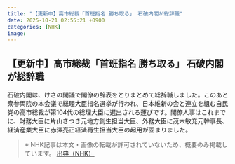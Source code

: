 ```yaml
---
title: "【更新中】高市総裁「首班指名 勝ち取る」 石破内閣が総辞職"
date: 2025-10-21 02:55:21 +0900
categories: [NHK]
image: 
---
```

## 【更新中】高市総裁「首班指名 勝ち取る」 石破内閣が総辞職

石破内閣は、けさの閣議で閣僚の辞表をとりまとめて総辞職しました。このあと衆参両院の本会議で総理大臣指名選挙が行われ、日本維新の会と連立を組む自民党の高市総裁が第104代の総理大臣に選出される運びです。閣僚人事はこれまでに、財務大臣に片山さつき元地方創生担当大臣、外務大臣に茂木敏充元幹事長、経済産業大臣に赤澤亮正経済再生担当大臣の起用が固まりました。

> ※ NHK記事は本文・画像の転載が許可されていないため、概要のみ掲載しています。
[出典（NHK）](http://www3.nhk.or.jp/news/html/20251021/k10014954081000.html)
